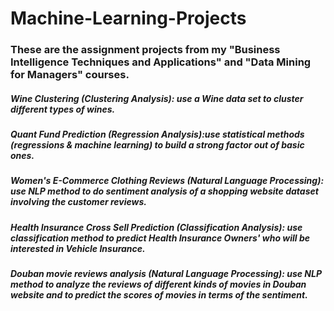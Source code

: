 # Machine-Learning-Projects
### These are the assignment projects from my "Business Intelligence Techniques and  Applications" and "Data Mining for Managers" courses.

##### Wine Clustering (Clustering Analysis): use a Wine data set to cluster different types of wines.
##### Quant Fund Prediction (Regression Analysis):use statistical methods (regressions & machine learning) to build a strong factor out of basic ones.
##### Women's E-Commerce Clothing Reviews (Natural Language Processing): use NLP method to do sentiment analysis of a shopping website dataset involving the customer reviews.
##### Health Insurance Cross Sell Prediction (Classification Analysis): use classification method to predict Health Insurance Owners' who will be interested in Vehicle Insurance.
##### Douban movie reviews analysis (Natural Language Processing): use NLP method to analyze the reviews of different kinds of movies in Douban website and to predict the scores of movies in terms of the sentiment.

